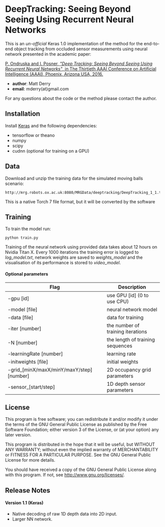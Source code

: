DeepTracking: Seeing Beyond Seeing Using Recurrent Neural Networks
==================================================================
This is an *un-official* Keras 1.0 implementation of the method for the end-to-end object tracking from occluded sensor measurements using neural network presented in the academic paper:

[P. Ondruska and I. Posner, *"Deep Tracking: Seeing Beyond Seeing Using Recurrent Neural Networks"*, in The Thirtieth AAAI Conference on Artificial Intelligence (AAAI), Phoenix, Arizona USA, 2016.](http://www.robots.ox.ac.uk/~mobile/Papers/2016AAAI_ondruska.pdf)

* **author**: Matt Derry
* **email**: mderry(at)gmail.com

For any questions about the code or the method please contact the author.

Installation
------------
Install [Keras](http://keras.io/) and the following dependencies:
* tensorflow or theano
* numpy
* scipy
* cudnn (optional for training on a GPU)

Data
----
Download and unzip the training data for the simulated moving balls scenario:
```
http://mrg.robots.ox.ac.uk:8080/MRGData/deeptracking/DeepTracking_1_1.t7.zip
```
This is a native Torch 7 file format, but it will be converted by the software

Training
--------
To train the model run:
```
python train.py
```

Training of the neural network using provided data takes about 12 hours on Nvidia Titan X. Every 1000 iterations the training error is logged to *log_model.txt*, network weights are saved to *weights_model* and the visualisation of its performance is stored to *video_model*.

#### Optional parameters
Flag                                      | Description
------------------------------------------|----------------------------------
-gpu [id]                                 | use GPU [id] (0 to use CPU)
-model [file]                             | neural network model
-data [file]                              | data for training
-iter [number]                            | the number of training iterations
-N [number]                               | the length of training sequences
-learningRate [number]                    | learning rate
-initweights [file]                       | initial weights
-grid_[minX/maxX/minY/maxY/step] [number] | 2D occupancy grid parameters
-sensor_[start/step]                      | 1D depth sensor parameters

License
-------
This program is free software; you can redistribute it and/or modify
it under the terms of the GNU General Public License as published by
the Free Software Foundation; either version 3 of the License, or
(at your option) any later version.

This program is distributed in the hope that it will be useful,
but WITHOUT ANY WARRANTY; without even the implied warranty of
MERCHANTABILITY or FITNESS FOR A PARTICULAR PURPOSE.  See the
GNU General Public License for more details.

You should have received a copy of the GNU General Public License
along with this program. If not, see <http://www.gnu.org/licenses/>.

Release Notes
-------------
#### Version 1.1 (Keras)
* Native decoding of raw 1D depth data into 2D input.
* Larger NN network.
